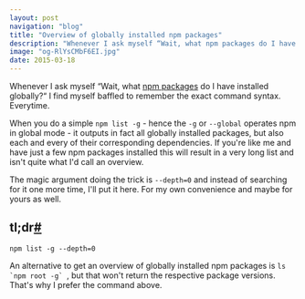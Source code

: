 ```yaml
---
layout: post
navigation: "blog"
title: "Overview of globally installed npm packages"
description: "Whenever I ask myself “Wait, what npm packages do I have installed globally?“ I find myself baffled to remember the exact command syntax. Everytime."
image: "og-RlYsCMbF6EI.jpg"
date: 2015-03-18
---
```


Whenever I ask myself “Wait, what [npm packages](https://www.npmjs.com/) do I have installed globally?“ I find myself baffled to remember the exact command syntax. Everytime.

When you do a simple `npm list -g` - hence the `-g` or `--global` operates npm in global mode - it outputs in fact all globally installed packages, but also each and every of their corresponding dependencies. If you're like me and have just a few npm packages installed this will result in a very long list and isn't quite what I'd call an overview.

The magic argument doing the trick is `--depth=0` and instead of searching for it one more time, I'll put it here. For my own convenience and maybe for yours as well.

<h2 id="tldr" class="has-permalink">tl;dr<a class="permalink" title="Permalink" href="#tldr">#</a></h2>

```
npm list -g --depth=0
```

An alternative to get an overview of globally installed npm packages is ``ls `npm root -g` ``, but that won't return the respective package versions. That's why I prefer the command above.
